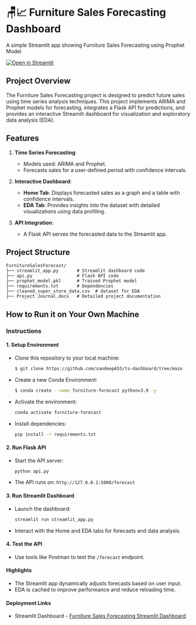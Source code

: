 # 🪑📈 Furniture Sales Forecasting Dashboard

A simple Streamlit app showing Furniture Sales Forecasting using Prophet Model

[![Open in Streamlit](https://static.streamlit.io/badges/streamlit_badge_black_white.svg)](https://ts-dashboard-ft317gdnpk.streamlit.app/)

## Project Overview
The Furniture Sales Forecasting project is designed to predict future sales using time series analysis techniques. This project implements ARIMA and Prophet models for forecasting, integrates a Flask API for predictions, and provides an interactive Streamlit dashboard for visualization and exploratory data analysis (EDA).

## Features
1. **Time Series Forecasting**:
   - Models used: ARIMA and Prophet.
   - Forecasts sales for a user-defined period with confidence intervals.

2. **Interactive Dashboard**:
   - **Home Tab**: Displays forecasted sales as a graph and a table with confidence intervals.
   - **EDA Tab**: Provides insights into the dataset with detailed visualizations using data profiling.

3. **API Integration**:
   - A Flask API serves the forecasted data to the Streamlit app.

## Project Structure
```plaintext
FurnitureSalesForecast/
├── streamlit_app.py       # Streamlit dashboard code
├── api.py                 # Flask API code
├── prophet_model.pkl      # Trained Prophet model
├── requirements.txt       # Dependencies
├── cleaned_super_store_data.csv  # dataset for EDA
├── Project Journal.docx   # Detailed project documentation
```
## How to Run it on Your Own Machine

### Instructions

#### 1. Setup Environment
- Clone this repository to your local machine:
    ```bash
    $ git clone https://github.com/sandeep655/ts-dashboard/tree/main
    ```
- Create a new Conda Environment:
    ```bash
    $ conda create --name furniture-forecast python=3.9 -y
    ```
- Activate the environment:
    ```bash
    conda activate furniture-forecast
    ```
- Install dependencies:
    ```bash
    pip install -r requirements.txt


#### 2. Run Flask API
- Start the API server:
   ```bash
   python api.py
- The API runs on: ```http://127.0.0.1:5000/forecast```
#### 3. Run Streamlit Dashboard
- Launch the dashboard:
    ```bash
    streamlit run streamlit_app.py
    ```
- Interact with the Home and EDA tabs for forecasts and data analysis.
#### 4. Test the API
- Use tools like Postman to test the ```/forecast``` endpoint.
#### Highlights
- The Streamlit app dynamically adjusts forecasts based on user input.
- EDA is cached to improve performance and reduce reloading time.
#### Deployment Links
- Streamlit Dashboard - [Furniture Sales Forecasting Streamlit Dashboard](https://ts-dashboard-ft317gdnpk.streamlit.app/)
